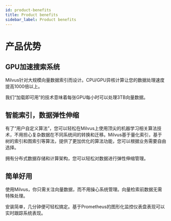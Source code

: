 ```yaml
---
id: product-benefits
title: Product benefits
sidebar_label: Product benefits
---
```


# 产品优势


## GPU加速搜索系统

Milvus针对大规模向量数据索引而设计。CPU/GPU异核计算让您的数据处理速度提高1000倍以上。

我们“加载即可用”的技术意味着每张GPU每小时可以处理3TB向量数据。


## 智能索引，数据弹性伸缩

有了“用户自定义算法”，您可以轻松在Milvus上使用顶尖的机器学习相关算法技术，不用担心复杂数据在不同系统间的转换和迁移。Milvus基于量化索引，基于树的索引和图索引等算法，提供了更加优化的算法功能，您可以根据业务需要自由选择。

拥有分布式数据存储和计算架构，您可以轻松对数据进行弹性伸缩管理。


## 简单好用

使用Milvus，你只需关注向量数据，而不用操心系统管理。向量检索前数据无需特殊处理。

安装简单，几分钟便可轻松搞定。基于Prometheus的图形化监控仪表盘表现可以实时跟踪系统表现。 
